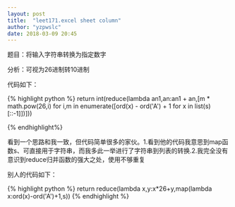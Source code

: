 ```yaml
---
layout: post
title:  "leet171.excel sheet column"
author: "yzpwslc"
date: 2018-03-09 20:45
---
```


<p>题目：将输入字符串转换为指定数字</p>
<p>分析：可视为26进制转10进制</p>
<p>代码如下：</p>
{% highlight python %}
        return int(reduce(lambda an1,an:an1 + an,[m * math.pow(26,i) for i,m in enumerate([ord(x) - ord('A') + 1 for x in list(s)[::-1]])]))

{% endhighlight%}
<p>看到一个思路和我一致，但代码简单很多的家伙。1.看到他的代码我意思到map函数s、可直接用于字符串，而我多此一举进行了字符串到列表的转换.2.我完全没有意识到reduce归并函数的强大之处，使用不够重复</p>
<p>别人的代码如下：</p>
{% highlight python %}
    return reduce(lambda x,y:x*26+y,map(lambda x:ord(x)-ord('A')+1,s))
{% endhighlight %}
